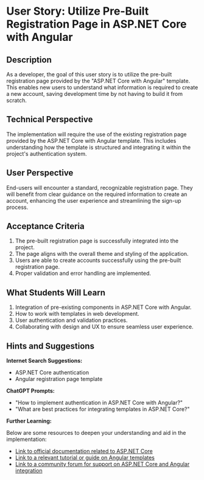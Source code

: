 # User Story: Utilize Pre-Built Registration Page in ASP.NET Core with Angular

## Description

As a developer, the goal of this user story is to utilize the pre-built registration page provided by the "ASP.NET Core with Angular" template. This enables new users to understand what information is required to create a new account, saving development time by not having to build it from scratch.

## Technical Perspective

The implementation will require the use of the existing registration page provided by the ASP.NET Core with Angular template. This includes understanding how the template is structured and integrating it within the project's authentication system.

## User Perspective

End-users will encounter a standard, recognizable registration page. They will benefit from clear guidance on the required information to create an account, enhancing the user experience and streamlining the sign-up process.

## Acceptance Criteria

1. The pre-built registration page is successfully integrated into the project.
2. The page aligns with the overall theme and styling of the application.
3. Users are able to create accounts successfully using the pre-built registration page.
4. Proper validation and error handling are implemented.

## What Students Will Learn

1. Integration of pre-existing components in ASP.NET Core with Angular.
2. How to work with templates in web development.
3. User authentication and validation practices.
4. Collaborating with design and UX to ensure seamless user experience.

## Hints and Suggestions

**Internet Search Suggestions:**

- ASP.NET Core authentication
- Angular registration page template

**ChatGPT Prompts:**

- "How to implement authentication in ASP.NET Core with Angular?"
- "What are best practices for integrating templates in ASP.NET Core?"

**Further Learning:**

Below are some resources to deepen your understanding and aid in the implementation:

- [Link to official documentation related to ASP.NET Core](https://docs.microsoft.com/en-us/aspnet/core/)
- [Link to a relevant tutorial or guide on Angular templates](https://angular.io/guide/template-syntax)
- [Link to a community forum for support on ASP.NET Core and Angular integration](https://stackoverflow.com/questions/tagged/asp.net-core+angular)
